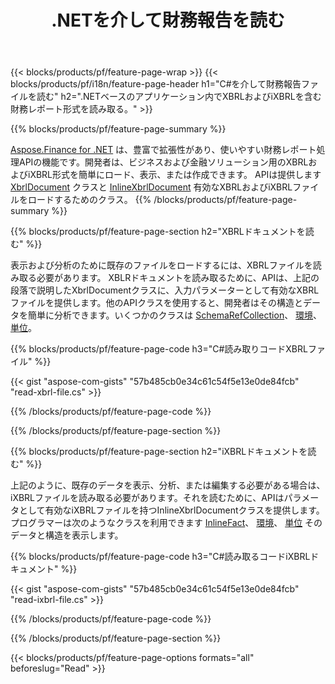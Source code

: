 ﻿---
title: .NETを介して財務報告を読む
url: /ja/net/read/
description:  .NETライブラリを介してXBRLおよびiXBRLファイルの財務レポートを読み取るためのC#コード。
---
{{< blocks/products/pf/feature-page-wrap >}}
{{< blocks/products/pf/i18n/feature-page-header h1="C#を介して財務報告ファイルを読む" h2=".NETベースのアプリケーション内でXBRLおよびiXBRLを含む財務レポート形式を読み取る。" >}}

{{% blocks/products/pf/feature-page-summary %}}

[Aspose.Finance for .NET](https://products.aspose.com/finance/net/) は、豊富で拡張性があり、使いやすい財務レポート処理APIの機能です。開発者は、ビジネスおよび金融ソリューション用のXBRLおよびiXBRL形式を簡単にロード、表示、または作成できます。 APIは提供します [XbrlDocument](https://apireference.aspose.com/finance/net/aspose.finance.xbrl/xbrldocument) クラスと  [InlineXbrlDocument](https://apireference.aspose.com/finance/net/aspose.finance.xbrl.inline/inlinexbrldocument) 有効なXBRLおよびiXBRLファイルをロードするためのクラス。
{{% /blocks/products/pf/feature-page-summary %}}

{{% blocks/products/pf/feature-page-section h2="XBRLドキュメントを読む" %}}

表示および分析のために既存のファイルをロードするには、XBRLファイルを読み取る必要があります。 XBLRドキュメントを読み取るために、APIは、上記の段落で説明したXbrlDocumentクラスに、入力パラメーターとして有効なXBRLファイルを提供します。他のAPIクラスを使用すると、開発者はその構造とデータを簡単に分析できます。いくつかのクラスは [SchemaRefCollection](https://apireference.aspose.com/finance/net/aspose.finance.xbrl/schemarefcollection)、 [環境](https://apireference.aspose.com/finance/net/aspose.finance.xbrl/context)、 [単位](https://apireference.aspose.com/finance/net/aspose.finance.xbrl/unit)。

{{% blocks/products/pf/feature-page-code h3="C#読み取りコードXBRLファイル" %}}

{{< gist "aspose-com-gists" "57b485cb0e34c61c54f5e13e0de84fcb" "read-xbrl-file.cs" >}} 

{{% /blocks/products/pf/feature-page-code %}}

{{% /blocks/products/pf/feature-page-section %}}

{{% blocks/products/pf/feature-page-section h2="iXBRLドキュメントを読む" %}}

上記のように、既存のデータを表示、分析、または編集する必要がある場合は、iXBRLファイルを読み取る必要があります。それを読むために、APIはパラメータとして有効なiXBRLファイルを持つInlineXbrlDocumentクラスを提供します。プログラマーは次のようなクラスを利用できます [InlineFact](https://apireference.aspose.com/finance/net/aspose.finance.xbrl.inline/inlinefact)、 [環境](https://apireference.aspose.com/finance/net/aspose.finance.xbrl/context)、 [単位](https://apireference.aspose.com/finance/net/aspose.finance.xbrl/unit) そのデータと構造を表示します。 

{{% blocks/products/pf/feature-page-code h3="C#読み取るコードiXBRLドキュメント" %}}

{{< gist "aspose-com-gists" "57b485cb0e34c61c54f5e13e0de84fcb" "read-ixbrl-file.cs" >}}

{{% /blocks/products/pf/feature-page-code %}}

{{% /blocks/products/pf/feature-page-section %}}

{{< blocks/products/pf/feature-page-options formats="all" beforeslug="Read" >}}